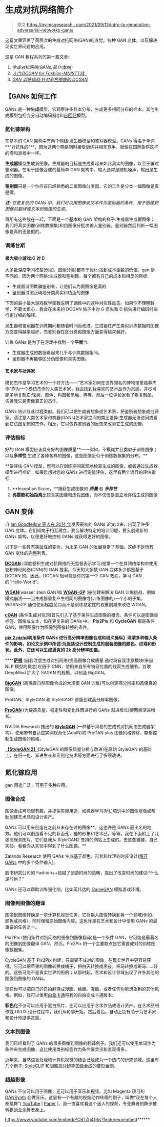 # 生成对抗网络简介

> 原文:[https://pyimagesearch . com/2021/09/13/intro-to-generative-adversarial-networks-gans/](https://pyimagesearch.com/2021/09/13/intro-to-generative-adversarial-networks-gans/)

这篇文章涵盖了高层次的生成对抗网络(GAN)的直觉，各种 GAN 变体，以及解决现实世界问题的应用。

这是 GAN 教程系列的第一篇文章:

1.  *生成对抗网络(GANs)简介*(本帖)
2.  [*入门:DCGAN for Fashion-MNIST*T3】](https://pyimagesearch.com/2021/11/11/get-started-dcgan-for-fashion-mnist/)
3.  [*GAN 训练挑战:针对彩色图像的 DCGAN*](https://pyimagesearch.com/2021/12/13/gan-training-challenges-dcgan-for-color-images/)

## 【GANs 如何工作

GANs 是一种**生成**模型，它观察许多样本分布，生成更多相同分布的样本。其他生成模型包括变分自动编码器()和[自回归](https://arxiv.org/abs/1601.06759)模型。

### **氮化镓架构**

在基本的 GAN 架构中有两个网络:发生器模型和鉴别器模型。GANs 得名于单词**“对抗性的”**，因为这两个网络同时接受训练并相互竞争，就像在国际象棋这样的零和游戏中一样。

**生成器**模型生成新图像。生成器的目标是生成看起来如此真实的图像，以至于骗过鉴别器。在用于图像合成的最简单 GAN 架构中，输入通常是随机噪声，输出是生成的图像。

**鉴别器**只是一个你应该已经熟悉的二值图像分类器。它的工作是分类一幅图像是真是假。

***注:*** *在更复杂的 GANs 中，我们可以用图像或文本作为鉴别器的条件，用于图像到图像的翻译或文本到图像的生成。*

将所有这些放在一起，下面是一个基本的 GAN 架构的样子:生成器生成假图像；我们将真实图像(训练数据集)和伪图像分批次输入鉴别器。鉴别器然后判断一幅图像是真的还是假的。

### **训练甘斯**

#### 极大极小游戏:G 对 D

大多数深度学习模型(例如，图像分类)都基于优化:找到成本函数的低值。gan 是不同的，因为两个网络:生成器和鉴别器，每个都有自己的成本和相反的目标:

*   生成器试图欺骗鉴别者，让他们认为假图像是真的
*   鉴别器试图正确地分类真实和伪造的图像

下面的最小最大游戏数学函数说明了训练中的这种对抗性动态。如果你不理解数学，不要太担心，我会在未来的 DCGAN 帖子中对 G 损失和 D 损失进行编码时进行更详细的解释。

发生器和鉴别器在训练期间都随着时间而改进。生成器在产生类似训练数据的图像方面变得越来越好，而鉴别器在区分真假图像方面变得越来越好。

训练 GANs 是为了在游戏中找到一个**平衡**当:

*   生成器生成的数据看起来几乎与训练数据相同。
*   鉴别器不再能够区分伪图像和真实图像。

#### **艺术家与批评家**

模仿杰作是学习艺术的一个好方法——“艺术家如何在世界知名的博物馆里临摹杰作”作为一个模仿杰作的人类艺术家，我会找到我喜欢的艺术品作为灵感，并尽可能多地复制它:轮廓、颜色、构图和笔触，等等。然后一位评论家看了看复制品，告诉我它是否像真正的杰作。

GANs 培训与此过程类似。我们可以把生成者想象成艺术家，把鉴别者想象成批评家。请注意人类艺术家和机器(GANs)艺术家之间的类比差异:生成器无法访问或看到它试图复制的杰作。相反，它只依靠鉴别器的反馈来改善它生成的图像。

### **评估指标**

好的 GAN 模型应该具有好的图像质量**——例如，不模糊并且类似于训练图像；以及**多样性**:生成了各种各样的图像，这些图像近似于训练数据集的分布。**

 **要评估 GAN 模型，您可以在训练期间直观地检查生成的图像，或者通过生成器模型进行推断。如果您想对您的 GANs 进行定量评估，这里有两个流行的评估指标:

1.  **Inception Score，**捕获生成图像的 ***质量*** 和 ***多样性***
2.  **弗雷歇初始距离**比较真实图像和虚假图像，而不仅仅是孤立地评估生成的图像

## **GAN 变体**

自 [Ian Goodfellow 等人在 2014 年](https://arxiv.org/abs/1406.2661)发表最初的 GANs 论文以来，出现了许多 GAN 变体。它们倾向于相互建立，要么解决特定的培训问题，要么创建新的 GANs 架构，以便更好地控制 GANs 或获得更好的图像。

以下是一些具有突破性的变体，为未来 GAN 的发展奠定了基础。这绝不是所有 GAN 变体的完整列表。

[**DCGAN**](https://arxiv.org/abs/1511.06434) (深度卷积生成对抗网络的无监督表示学习)是第一个在其网络架构中使用卷积神经网络(CNN)的 GAN 提案。今天的大多数 GAN 变体多少都是基于 DCGAN 的。因此，DCGAN 很可能是你的第一个 GAN 教程，学习 GAN 的“Hello-World”。

[**WGAN**](https://arxiv.org/abs/1701.07875)(wasser stein GAN)和 [**WGAN-GP**](https://arxiv.org/abs/1704.00028v3) (被创建来解决 GAN 训练挑战，例如模式崩溃——当生成器重复产生相同的图像或(训练图像的)一个小的子集。WGAN-GP 通过使用梯度惩罚而不是训练稳定性的权重削减来改进 WGAN。

[**cGAN**](https://arxiv.org/abs/1411.1784) (条件生成对抗网)首先引入了基于条件生成图像的概念，条件可以是图像类标签、图像或文本，如在更复杂的 GANs 中。 **Pix2Pix** 和 **CycleGAN** 都是条件 GAN，使用图像作为图像到图像转换的条件。

[**pix 2 pixhd**](https://github.com/NVIDIA/pix2pixHD)****利用条件 GANs 进行高分辨率图像合成和语义操纵】理清多种输入条件的影响，如论文示例中所述:为服装设计控制生成的服装图像的颜色、纹理和形状。此外，它还可以生成逼真的 2k 高分辨率图像。****

 ****[**萨根**](https://arxiv.org/abs/1805.08318) (自我注意生成对抗网络)提高图像合成质量:通过将自我注意模块(来自 NLP 模型的概念)应用于 CNN，使用来自所有特征位置的线索生成细节。谷歌 DeepMind 扩大了 SAGAN 的规模，以制造 BigGAN。

[**BigGAN**](https://arxiv.org/abs/1809.11096) (高保真自然图像合成的大规模 GAN 训练)可以创建高分辨率和高保真的图像。

ProGAN、StyleGAN 和 StyleGAN2 都能创建高分辨率图像。

[**ProGAN**](https://arxiv.org/abs/1710.10196) (为提高质量、稳定性和变化性而进行的 GANs 渐进增长)使网络渐进增长。

NVIDIA Research 推出的 [**StyleGAN**](https://arxiv.org/abs/1812.04948) (一种基于风格的生成式对抗网络生成器架构)，使用带有自适应实例规范化(AdaIN)的 ProGAN plus 图像风格转移，能够控制生成图像的风格。

[**【StyleGAN 2】**](https://arxiv.org/abs/1912.04958)(StyleGAN 的图像质量分析与改进)在原始 StyleGAN 的基础上，在归一化、渐进生长和正则化技术等方面进行了多项改进。

## **氮化镓应用**

gan 用途广泛，可用于多种应用。

### **图像合成**

图像合成可能很有趣，并提供实际用途，如机器学习(ML)培训中的图像增强或帮助创建艺术品和设计资产。

GANs 可以用来创造在之前从未存在过的图像**，这也许是 GANs 最出名的地方。他们可以创造看不见的新面孔，猫的形象和艺术品，等等。我在下面附上了几张高保真图片，它们是我从 StyleGAN2 支持的网站上生成的。去这些链接，自己实验，看看你从实验中得到了什么图像。**

Zalando Research 使用 GANs 生成基于颜色、形状和纹理的时装设计([解开 GANs](https://arxiv.org/abs/1806.07819) 中的多个条件输入)。

脸书研究公司的 Fashion++超越了创造时尚的范畴，提出了改变时尚的建议:“什么是时尚？”

GANs 还可以帮助训练强化剂。比如英伟达的 [GameGAN](https://arxiv.org/abs/2005.12126) 模拟游戏环境。

### **图像到图像的翻译**

图像到图像转换是一项计算机视觉任务，它将输入图像转换到另一个领域(例如，颜色或风格)，同时保留原始图像内容。这也许是在艺术和设计中使用 GANs 的最重要的任务之一。

Pix2Pix (使用条件对抗网络的图像到图像翻译)是一个条件 GAN，它可能是最著名的图像到图像翻译 GAN。然而，Pix2Pix 的一个主要缺点是它需要成对的训练图像数据集。

CycleGAN 基于 Pix2Pix 构建，只需要不成对的图像，在现实世界中更容易获得。它可以把苹果的图像转换成橘子，把白天转换成黑夜，把马转换成斑马……好的。这些可能不是真实世界的用例；从那时起，艺术和设计领域出现了许多其他的图像到图像的 GANs。

现在你可以把自己的自拍翻译成漫画、绘画、漫画，或者任何你能想象到的其他风格。例如，我可以使用[白盒卡通](https://github.com/SystemErrorWang/White-box-Cartoonization/blob/master/paper/06791.pdf)将我的自拍变成卡通版本:

**彩色化**不仅可以应用于黑白照片，还可以应用于艺术作品或设计资产。在艺术品制作或 UI/UX 设计过程中，我们从轮廓开始，然后着色。自动上色有助于为艺术家和设计师提供灵感。

### **文本到图像**

我们已经看到了 GANs 的很多图像到图像的翻译例子。我们还可以使用单词作为条件来生成图像，这比使用类别标签作为条件要灵活和直观得多。

近年来，自然语言处理和计算机视觉的结合已经成为一个热门的研究领域。这里有几个例子: [StyleCLIP](https://github.com/orpatashnik/StyleCLIP) 和[驯服高分辨率图像合成的变形金刚](https://arxiv.org/abs/2012.09841v3)。

### **超越影像**

GANs 不仅可以用于图像，还可以用于音乐和视频。比如 Magenta 项目的 [GANSynth](https://magenta.tensorflow.org/gansynth) 会做音乐。这里有一个有趣的视频动作转移的例子，叫做“现在每个人都跳舞”( [YouTube](https://youtu.be/PCBTZh41Ris) | [Paper](https://arxiv.org/abs/1808.07371) )。我一直喜欢看这个迷人的视频，专业舞者的舞步被转移到业余舞者身上。

<https://www.youtube.com/embed/PCBTZh41Ris?feature=oembed>******